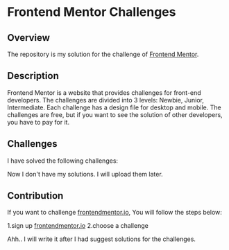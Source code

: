 # Frontend Mentor Challenges

## Overview

The repository is my solution for the challenge of [Frontend Mentor](https://www.frontendmentor.io/).

## Description

Frontend Mentor is a website that provides challenges for front-end developers. The challenges are divided into 3 levels: Newbie, Junior, Intermediate. Each challenge has a design file for desktop and mobile. The challenges are free, but if you want to see the solution of other developers, you have to pay for it.

## Challenges

I have solved the following challenges:

Now I don't have my solutions. I will upload them later.

## Contribution

If you want to challenge [frontendmentor.io](https://www.frontendmentor.io/), You will follow the steps below:

1.sign up [frontendmentor.io](https://www.frontendmentor.io/)
2.choose a challenge

Ahh.. I will write it after I had suggest solutions for the challenges.


